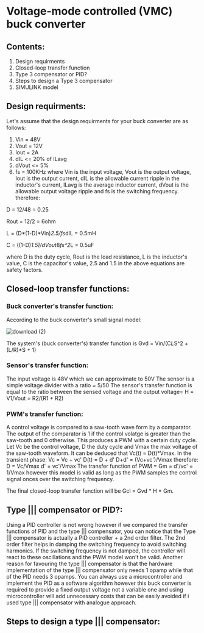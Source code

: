 # Voltage-mode controlled (VMC) buck converter
## Contents:
1. Design requirments
2. Closed-loop transfer function
3. Type 3 compensator or PID?
4. Steps to design a Type 3 compensator
5. SIMULINK model
## Design requirments:
Let's assume that the design requirments for your buck converter are as follows:
1. Vin = 48V
2. Vout = 12V
3. Iout = 2A
4. dIL <= 20% of ILavg
5. dVout <= 5%
6. fs = 100KHz
where Vin is the input voltage, Vout is the output voltage, Iout is the output current, dIL is the allowable current ripple in the inductor's current, ILavg is the average inductor current, dVout is the allowable output voltage ripple and fs is the switching frequency.
therefore:

 D = 12/48 = 0.25

Rout = 12/2 = 6ohm

L = (D*(1-D)*Vin)*2.5/fs*dIL = 0.5mH

C = ((1-D)*1.5)/dVout*8*fs^2*L = 0.5uF

where D is the duty cycle, Rout is the load resistance, L is the inductor's value, C is the capacitor's value, 2.5 and 1.5 in the above equations are safety factors.
## Closed-loop transfer functions:
### Buck converter's transfer function:
According to the buck converter's small signal model:

![download (2)](https://github.com/omarabdallah23/Voltage-mode-controlled-buck-converter-using-type-compensator/assets/143711494/1a1df8b9-20c8-45bf-9186-f988aa879a89)

The system's (buck converter's) transfer function is Gvd = Vin/(C*L*S^2 + (L/R)*S + 1)
### Sensor's transfer function:
The input voltage is 48V which we can approximate to 50V
The sensor is a simple voltage divider with a ratio = 5/50
The sensor's transfer function is equal to the ratio between the sensed voltage and the output voltage= H = V1/Vout = R2/(R1 + R2)
### PWM's transfer function:
A control voltage is compared to a saw-tooth wave form by a comparator. The output of the comparator is 1 if the control volatge is greater than the saw-tooth and 0 otherwise. This produces a PWM with a certain duty cycle. Let Vc be the control voltage, D the duty cycle and Vmax the max voltage of the saw-tooth waveform. It can be deduced that Vc(t) = D(t)*Vmax.
In the transient phase:
Vc = Vc + vc'
D(t) = D + d'
D+d' = (Vc+vc')/Vmax
therefore:
D = Vc/Vmax
d' = vc'/Vmax
The transfer function of PWM = Gm = d'/vc' = 1/Vmax however this model is valid as long as the PWM samples the control signal onces over the switching frequency.

The final closed-loop transfer function will be Gcl = Gvd * H * Gm.
## Type ||| compensator or PID?:
Using a PID controller is not wrong however if we compared the transfer functions of PID and the type ||| compensator, you can notice that the Type ||| compensator is actually a PID controller + a 2nd order filter. The 2nd order filter helps in damping the switching frequency to avoid switching harmonics. If the switching frequency is not damped, the controller will react to these oscillations and the PWM model won't be valid. Another reason for favouring the type ||| compensator is that the hardware implementation of the type ||| compensator only needs 1 opamp while that of the PID needs 3 opamps. You can always use a microcontroller and implement the PID as a software algorithm however this buck converter is required to provide a fixed output voltage not a variable one and using microcontroller will add unnecessary costs that can be easily avoided if i used type ||| compensator with analogue approach.
## Steps to design a type ||| compensator:
